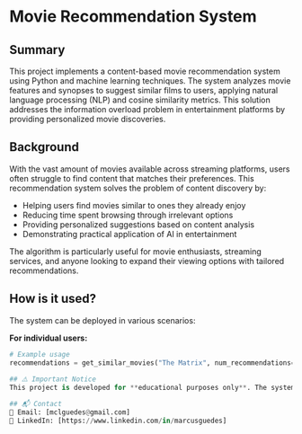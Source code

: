 # Movie Recommendation System

## Summary  
This project implements a content-based movie recommendation system using Python and machine learning techniques. The system analyzes movie features and synopses to suggest similar films to users, applying natural language processing (NLP) and cosine similarity metrics. This solution addresses the information overload problem in entertainment platforms by providing personalized movie discoveries.

## Background  
With the vast amount of movies available across streaming platforms, users often struggle to find content that matches their preferences. This recommendation system solves the problem of content discovery by:

* Helping users find movies similar to ones they already enjoy
* Reducing time spent browsing through irrelevant options
* Providing personalized suggestions based on content analysis
* Demonstrating practical application of AI in entertainment

The algorithm is particularly useful for movie enthusiasts, streaming services, and anyone looking to expand their viewing options with tailored recommendations.

## How is it used?  
The system can be deployed in various scenarios:

**For individual users:**
```python
# Example usage
recommendations = get_similar_movies("The Matrix", num_recommendations=5)
 
## ⚠️ Important Notice
This project is developed for **educational purposes only**. The system is not certified for medical use and should not replace professional healthcare consultation. Always seek advice from qualified medical professionals for health-related decisions. 

## 📬 Contact
📧 Email: [mclguedes@gmail.com]  
📱 LinkedIn: [https://www.linkedin.com/in/marcusguedes]
